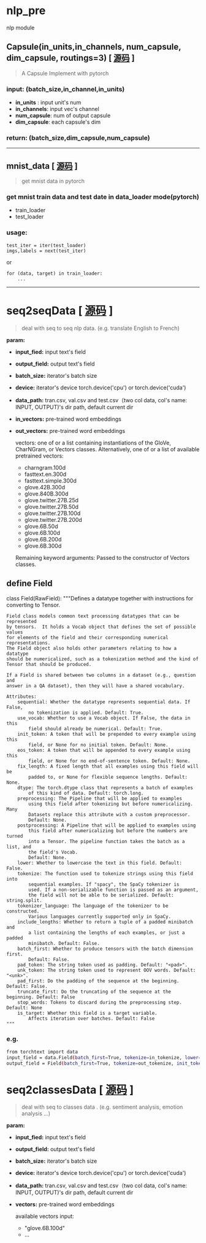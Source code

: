 # nlp_pre
nlp module

## Capsule(in_units,in_channels, num_capsule, dim_capsule, routings=3) \[ [源码](capsule.py) \]
> A Capsule Implement with pytorch

### input: (batch_size,in_channel,in_units)
- **in_units**   : input unit's num
- **in_channels**: input vec's channel
- **num_capsule**: num of output capsule
- **dim_capsule**: each capsule's dim
### return: (batch_size,dim_capsule,num_capsule)
***

## mnist_data \[ [源码](mnist_data.py) \]
> get mnist data in pytorch
### get mnist train data and test date in data_loader mode(pytorch)
- train_loader
- test_loader
### usage:
```
test_iter = iter(test_loader)
imgs,labels = next(test_iter)
```
or 
```
for (data, target) in train_loader:
    ...
```
***

# seq2seqData \[ [源码](seq2seq_data.py) \]
> deal with seq to seq nlp data. (e.g. translate English to French)

**param:**
  - **input_fied:**    input text's field
  - **output_field:**   output text's field
  - **batch_size:**     iterator's batch size
  - **device:**         iterator's device torch.device('cpu') or torch.device('cuda')
  - **data_path:**      tran.csv, val.csv and test.csv（two col data, col's name:  INPUT, OUTPUT)'s dir path, default current dir
  - **in_vectors:**     pre-trained word embeddings
  - **out_vectors:**    pre-trained word embeddings

    vectors: one of or a list containing instantiations of the GloVe, CharNGram, or Vectors classes. Alternatively, one
    of or a list of available pretrained vectors:
    - charngram.100d
    - fasttext.en.300d
    - fasttext.simple.300d
    - glove.42B.300d
    - glove.840B.300d
    - glove.twitter.27B.25d
    - glove.twitter.27B.50d
    - glove.twitter.27B.100d
    - glove.twitter.27B.200d
    - glove.6B.50d
    - glove.6B.100d
    - glove.6B.200d
    - glove.6B.300d
    
    Remaining keyword arguments: Passed to the constructor of Vectors classes.
## define Field
class Field(RawField):
    """Defines a datatype together with instructions for converting to Tensor.

    Field class models common text processing datatypes that can be represented
    by tensors.  It holds a Vocab object that defines the set of possible values
    for elements of the field and their corresponding numerical representations.
    The Field object also holds other parameters relating to how a datatype
    should be numericalized, such as a tokenization method and the kind of
    Tensor that should be produced.

    If a Field is shared between two columns in a dataset (e.g., question and
    answer in a QA dataset), then they will have a shared vocabulary.

    Attributes:
        sequential: Whether the datatype represents sequential data. If False,
            no tokenization is applied. Default: True.
        use_vocab: Whether to use a Vocab object. If False, the data in this
            field should already be numerical. Default: True.
        init_token: A token that will be prepended to every example using this
            field, or None for no initial token. Default: None.
        eos_token: A token that will be appended to every example using this
            field, or None for no end-of-sentence token. Default: None.
        fix_length: A fixed length that all examples using this field will be
            padded to, or None for flexible sequence lengths. Default: None.
        dtype: The torch.dtype class that represents a batch of examples
            of this kind of data. Default: torch.long.
        preprocessing: The Pipeline that will be applied to examples
            using this field after tokenizing but before numericalizing. Many
            Datasets replace this attribute with a custom preprocessor.
            Default: None.
        postprocessing: A Pipeline that will be applied to examples using
            this field after numericalizing but before the numbers are turned
            into a Tensor. The pipeline function takes the batch as a list, and
            the field's Vocab.
            Default: None.
        lower: Whether to lowercase the text in this field. Default: False.
        tokenize: The function used to tokenize strings using this field into
            sequential examples. If "spacy", the SpaCy tokenizer is
            used. If a non-serializable function is passed as an argument,
            the field will not be able to be serialized. Default: string.split.
        tokenizer_language: The language of the tokenizer to be constructed.
            Various languages currently supported only in SpaCy.
        include_lengths: Whether to return a tuple of a padded minibatch and
            a list containing the lengths of each examples, or just a padded
            minibatch. Default: False.
        batch_first: Whether to produce tensors with the batch dimension first.
            Default: False.
        pad_token: The string token used as padding. Default: "<pad>".
        unk_token: The string token used to represent OOV words. Default: "<unk>".
        pad_first: Do the padding of the sequence at the beginning. Default: False.
        truncate_first: Do the truncating of the sequence at the beginning. Default: False
        stop_words: Tokens to discard during the preprocessing step. Default: None
        is_target: Whether this field is a target variable.
            Affects iteration over batches. Default: False
    """
### e.g.
```bash
from torchtext import data
input_field = data.Field(batch_first=True, tokenize=in_tokenize, lower=True)
output_field = Field(batch_first=True, tokenize=out_tokenize, init_token="<sos>", eos_token="<eos>", lower=True)
```

# seq2classesData \[ [源码](seq2classes_data.py) \]
> deal with seq to classes data . (e.g. sentiment analysis, emotion analysis ...)

**param:**
  - **input_fied:**    input text's field
  - **output_field:**   output text's field
  - **batch_size:**     iterator's batch size
  - **device:**         iterator's device torch.device('cpu') or torch.device('cuda')
  - **data_path:**      tran.csv, val.csv and test.csv（two col data, col's name:  INPUT, OUTPUT)'s dir path, default current dir
  - **vectors:**        pre-trained word embeddings
    
    available vectors input:
      - "glove.6B.100d"
      - ...
